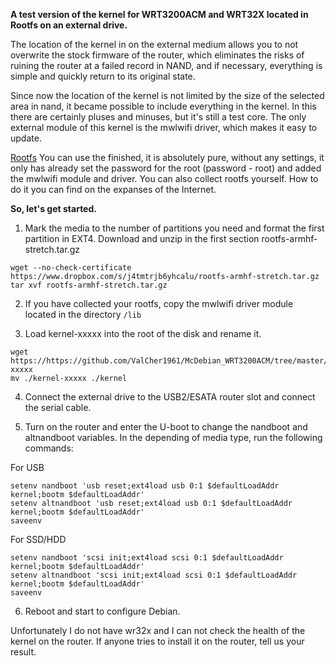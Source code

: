 **A test version of the kernel for WRT3200ACM and WRT32X located in Rootfs on an external drive.**

The location of the kernel in on the external medium allows you to not overwrite the stock firmware of the router, which eliminates the risks of ruining the router at a failed record in NAND, and if necessary, everything is simple and quickly return to its original state.

Since now the location of the kernel is not limited by the size of the selected area in nand, it became possible to include everything in the kernel. In this there are certainly pluses and minuses, but it's still a test core. The only external module of this kernel is the mwlwifi driver, which makes it easy to update.

[Rootfs](https://www.dropbox.com/s/j4tmtrjb6yhcalu/rootfs-armhf-stretch.tar.gz?dl=0) You can use the finished, it is absolutely pure, without any settings, it only has already set the password for the root (password - root) and added the mwlwifi module and driver. You can also collect rootfs yourself. How to do it you can find on the expanses of the Internet.

**So, let's get started.**

1. Mark the media to the number of partitions you need and format the first partition in EXT4. 
Download and unzip in the first section rootfs-armhf-stretch.tar.gz
```
wget --no-check-certificate https://www.dropbox.com/s/j4tmtrjb6yhcalu/rootfs-armhf-stretch.tar.gz
tar xvf rootfs-armhf-stretch.tar.gz
```
2. If you have collected your rootfs, copy the mwlwifi driver module located in the directory `/lib`

3. Load kernel-xxxxx into the root of the disk and rename it.
```
wget  https://https://github.com/ValCher1961/McDebian_WRT3200ACM/tree/master/test/kernel-xxxxx
mv ./kernel-xxxxx ./kernel
```
4. Connect the external drive to the USB2/ESATA router slot and connect the serial cable. 

5. Turn on the router and enter the U-boot to change the nandboot and altnandboot variables. 
In the depending of media type, run the following commands:

 For USB
```
setenv nandboot 'usb reset;ext4load usb 0:1 $defaultLoadAddr kernel;bootm $defaultLoadAddr'
setenv altnandboot 'usb reset;ext4load usb 0:1 $defaultLoadAddr kernel;bootm $defaultLoadAddr'
saveenv
```
 For SSD/HDD
```
setenv nandboot 'scsi init;ext4load scsi 0:1 $defaultLoadAddr kernel;bootm $defaultLoadAddr'
setenv altnandboot 'scsi init;ext4load scsi 0:1 $defaultLoadAddr kernel;bootm $defaultLoadAddr'
saveenv
```
6. Reboot and start to configure Debian.

Unfortunately I do not have wr32x and I can not check the health of the kernel on the router.
If anyone tries to install it on the router, tell us your result.
